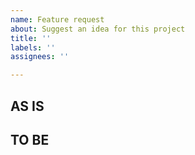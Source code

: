 ```yaml
---
name: Feature request
about: Suggest an idea for this project
title: ''
labels: ''
assignees: ''

---
```


## AS IS

## TO BE
